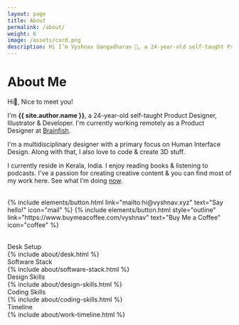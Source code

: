 ```yaml
---
layout: page
title: About
permalink: /about/
weight: 6
image: /assets/card.png
description: Hi I’m Vyshnav Gangadharan 👋, a 24-year-old self-taught Product Designer, Illustrator & Developer. I'm currently working remotely as a Product Designer at Brainfish
---
```


# About Me
Hi👋, Nice to meet you!

I'm **{{ site.author.name }}**, a 24-year-old self-taught Product Designer, Illustrator & Developer. I'm currently working remotely as a Product Designer at [Brainfish](https://brainfi.sh/).

I'm a multidisciplinary designer with a primary focus on Human Interface Design. Along with that, I also love to code & create 3D stuff.

I currently reside in Kerala, India. I enjoy reading books & listening to podcasts. I've a passion for creating creative content & you can find most of my work here. See what I’m doing [now](/now).

<p class="text-center" style="margin-bottom: 2rem; margin-top: 2rem;">
{% include elements/button.html link="mailto:hi@vyshnav.xyz" text="Say hello!" icon="mail" %}
{% include elements/button.html style="outline" link="https://www.buymeacoffee.com/vyshnav" text="Buy Me a Coffee" icon="coffee" %}
</p>

<div class="about-sec-h text-mute">Desk Setup</div>
{% include about/desk.html %}

<div class="about-sec-h text-mute">Software Stack</div>

<div>
{% include about/software-stack.html %}
</div>

<div class="about-sec-h text-mute">Design Skills</div>

<div>
{% include about/design-skills.html %}
</div>

<div class="about-sec-h text-mute">Coding Skills</div>

<div>
{% include about/coding-skills.html %}
</div>

<div class="about-sec-h text-mute">Timeline</div>
<div class="row">
    {% include about/work-timeline.html %}
</div>